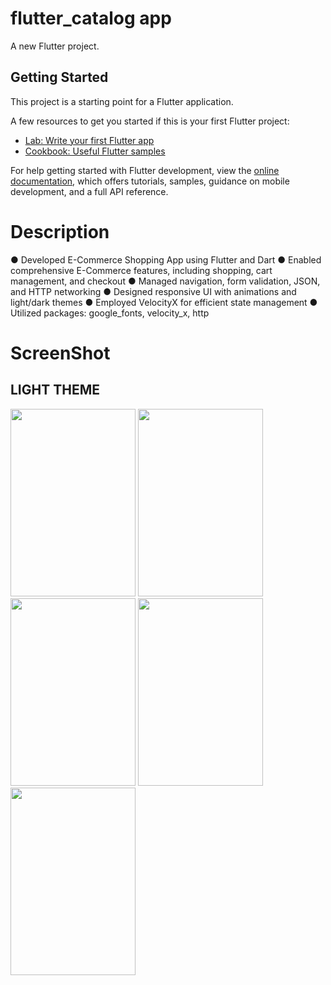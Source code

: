 # flutter_catalog app 

A new Flutter project.

## Getting Started

This project is a starting point for a Flutter application.

A few resources to get you started if this is your first Flutter project:

- [Lab: Write your first Flutter app](https://docs.flutter.dev/get-started/codelab)
- [Cookbook: Useful Flutter samples](https://docs.flutter.dev/cookbook)

For help getting started with Flutter development, view the
[online documentation](https://docs.flutter.dev/), which offers tutorials,
samples, guidance on mobile development, and a full API reference.

# Description

● Developed E-Commerce Shopping App using Flutter and Dart
● Enabled comprehensive E-Commerce features, including shopping, cart
management, and checkout
● Managed navigation, form validation, JSON, and HTTP networking
● Designed responsive UI with animations and light/dark themes
● Employed VelocityX for efficient state management
● Utilized packages: google_fonts, velocity_x, http

# ScreenShot

## LIGHT THEME 

<img src="https://github-production-user-asset-6210df.s3.amazonaws.com/86295742/261599383-d0561163-764d-4244-90eb-0d8f6ad3431e.jpg" width="200" height="300" /> <img src="https://github-production-user-asset-6210df.s3.amazonaws.com/86295742/261599829-1a33e6dc-0ad2-48ce-86ad-c9b3c10b4135.jpg" width="200" height="300" /> <img src="https://github-production-user-asset-6210df.s3.amazonaws.com/86295742/261599989-9a062cf4-02b2-48ea-b75b-b329c0ecaed9.jpg" width="200" height="300" /> <img src="https://github-production-user-asset-6210df.s3.amazonaws.com/86295742/261600136-bc9683f0-4c94-489e-a395-bb4ed30abd50.jpg" width="200" height="300" /><img src="https://github-production-user-asset-6210df.s3.amazonaws.com/86295742/261600285-a2900d0d-c2d3-4898-bc43-3963a329f765.jpg" width="200" height="300" />









